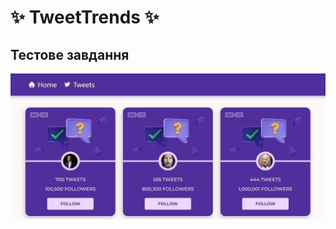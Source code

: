 # ✨ TweetTrends ✨

## Тестове завдання

![Creating repo from a template step 1](./public/preview.jpg)
